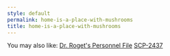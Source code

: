 ```yaml
---
style: default
permalink: home-is-a-place-with-mushrooms
title: home-is-a-place-with-mushrooms
---
```

You may also like:
[Dr. Roget's Personnel File](http://scp-wiki.net/dr-rogets-file)
[SCP-2437](http://scp-wiki.net/scp-2437)